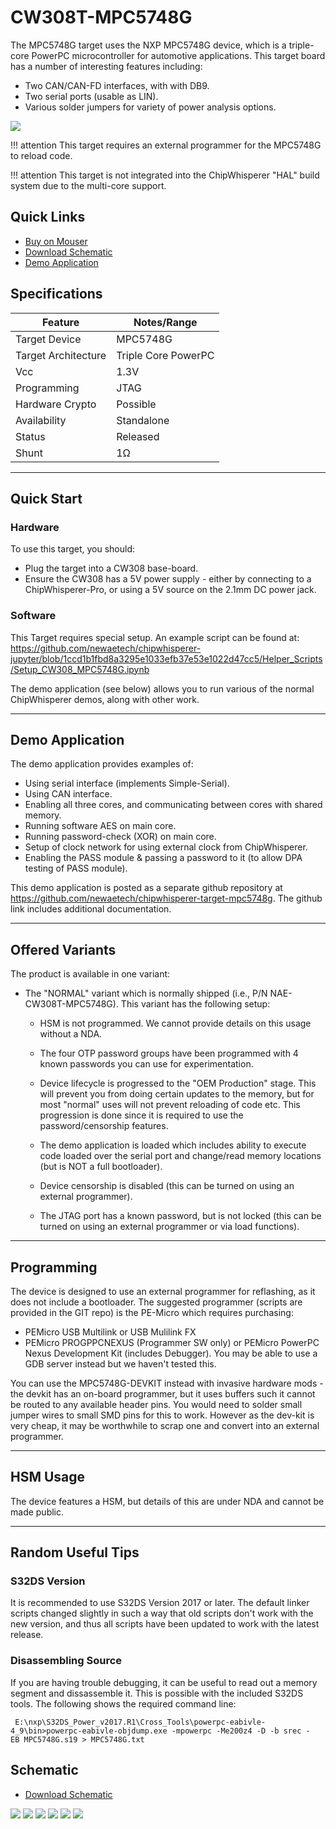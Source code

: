 # CW308T-MPC5748G

The MPC5748G target uses the NXP MPC5748G device, which is a triple-core
PowerPC microcontroller for automotive applications. This target board
has a number of interesting features including:

  - Two CAN/CAN-FD interfaces, with with DB9.
  - Two serial ports (usable as LIN).
  - Various solder jumpers for variety of power analysis options.

![](Images/Mpc5748g_web.jpg)

!!! attention
    This target requires an external programmer for the MPC5748G to reload code.

!!! attention
    This target is not integrated into the ChipWhisperer "HAL" build system due to
    the multi-core support.

## Quick Links

* [Buy on Mouser](https://www.mouser.com/ProductDetail/NewAE/NAE-CW308T-MPC5748G?qs=r5DSvlrkXmLaM5xNpZhgpQ%3D%3D)
* [Download Schematic](https://github.com/newaetech/chipwhisperer-target-cw308t/raw/main/CW308T_MPC57/SCH_CW308T_MPC5748G_02.PDF)
* [Demo Application](https://github.com/newaetech/chipwhisperer-target-mpc5748g)

## Specifications

| Feature | Notes/Range |
|---------|----------|
| Target Device | MPC5748G |
| Target Architecture | Triple Core PowerPC |
| Vcc | 1.3V |
| Programming | JTAG |
| Hardware Crypto | Possible |
| Availability | Standalone |
| Status | Released |
| Shunt | 1Ω |

---

## Quick Start

### Hardware

To use this target, you should:

* Plug the target into a CW308 base-board.
* Ensure the CW308 has a 5V power supply - either by connecting to a ChipWhisperer-Pro, or using a 5V source on the 2.1mm DC power jack.

### Software

This Target requires special setup. An example script can be found at: https://github.com/newaetech/chipwhisperer-jupyter/blob/1ccd1b1fbd8a3295e1033efb37e53e1022d47cc5/Helper_Scripts/Setup_CW308_MPC5748G.ipynb

The demo application (see below) allows you to run various of the normal ChipWhisperer demos, along with other work.

---

## Demo Application

The demo application provides examples of:

  - Using serial interface (implements Simple-Serial).
  - Using CAN interface.
  - Enabling all three cores, and communicating between cores with
    shared memory.
  - Running software AES on main core.
  - Running password-check (XOR) on main core.
  - Setup of clock network for using external clock from ChipWhisperer.
  - Enabling the PASS module & passing a password to it (to allow DPA
    testing of PASS module).

This demo application is posted as a separate github repository at
<https://github.com/newaetech/chipwhisperer-target-mpc5748g>. The github
link includes additional documentation.

---

## Offered Variants

The product is available in one variant:

  - The "NORMAL" variant which is normally shipped (i.e., P/N
    NAE-CW308T-MPC5748G). This variant has the following setup:
      - HSM is not programmed. We cannot provide details on this usage
        without a NDA.

      - The four OTP password groups have been programmed with 4 known
        passwords you can use for experimentation.
      - Device lifecycle is progressed to the "OEM Production" stage.
        This will prevent you from doing certain updates to the memory,
        but for most "normal" uses will not prevent reloading of code
        etc. This progression is done since it is required to use the
        password/censorship features.
      - The demo application is loaded which includes ability to execute
        code loaded over the serial port and change/read memory
        locations (but is NOT a full bootloader).
      - Device censorship is disabled (this can be turned on using an
        external programmer).
      - The JTAG port has a known password, but is not locked (this can
        be turned on using an external programmer or via load
        functions).

---

## Programming

The device is designed to use an external programmer for reflashing, as
it does not include a bootloader. The suggested programmer (scripts are
provided in the GIT repo) is the PE-Micro which requires purchasing:

  - PEMicro USB Multilink or USB Mulilink FX
  - PEMicro PROGPPCNEXUS (Programmer SW only) or PEMicro PowerPC Nexus
    Development Kit (includes Debugger). You may be able to use a GDB
    server instead but we haven't tested this.

You can use the MPC5748G-DEVKIT instead with invasive hardware mods -
the devkit has an on-board programmer, but it uses buffers such it
cannot be routed to any available header pins. You would need to solder
small jumper wires to small SMD pins for this to work. However as the
dev-kit is very cheap, it may be worthwhile to scrap one and convert
into an external programmer.

---

## HSM Usage

The device features a HSM, but details of this are under NDA and cannot
be made public.

---

## Random Useful Tips

### **S32DS Version**

It is recommended to use S32DS Version 2017 or later. The default linker
scripts changed slightly in such a way that old scripts don't work with
the new version, and thus all scripts have been updated to work with the
latest release.

### **Disassembling Source**

If you are having trouble debugging, it can be useful to read out a
memory segment and dissassemble it. This is possible with the included
S32DS tools. The following shows the required command line:

` E:\nxp\S32DS_Power_v2017.R1\Cross_Tools\powerpc-eabivle-4_9\bin>powerpc-eabivle-objdump.exe -mpowerpc -Me200z4 -D -b srec -EB MPC5748G.s19 > MPC5748G.txt`

## Schematic

* [Download Schematic](https://github.com/newaetech/chipwhisperer-target-cw308t/raw/main/CW308T_MPC57/SCH_CW308T_MPC5748G_02.PDF)

![](Images/mpc5748g-sch1.png)
![](Images/mpc5748g-sch2.png)
![](Images/mpc5748g-sch3.png)
![](Images/mpc5748g-sch4.png)
![](Images/mpc5748g-sch5.png)
![](Images/mpc5748g-sch6.png)